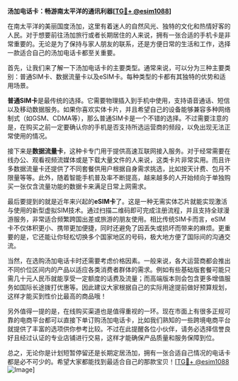 **汤加电话卡：畅游南太平洋的通讯利器[[TG💪+ @esim1088](https://t.me/s/esim1088)]**

在南太平洋的美丽国度汤加，这里有着迷人的自然风光、独特的文化和热情好客的人民。对于想要前往汤加旅行或者长期居住的人来说，拥有一张合适的手机卡是非常重要的。无论是为了保持与家人朋友的联系，还是方便日常的生活和工作，选择一款适合自己的汤加电话卡都至关重要。

首先，让我们来了解一下汤加电话卡的主要类型。通常来说，可以分为三种主要类别：普通SIM卡、数据流量卡以及eSIM卡。每种类型的卡都有其独特的优势和适用场景。

**普通SIM卡**是最传统的选择。它需要物理插入到手机中使用，支持语音通话、短信以及移动数据服务。如果你喜欢实体卡片，并且希望自己的设备能够兼容多种网络制式（如GSM、CDMA等），那么普通SIM卡是一个不错的选择。不过需要注意的是，在购买之前一定要确认你的手机是否支持所选运营商的频段，以免出现无法正常使用的情况。

接下来是**数据流量卡**，这种卡专门用于提供高速互联网接入服务。对于经常需要在线办公、观看视频流媒体或是下载大量文件的人来说，这类卡片非常实用。而且许多数据流量卡还提供了不同套餐供用户根据自身需求挑选，比如按天计费、包月不限量等等。此外，随着智能手机普及率不断提高，越来越多的人开始倾向于单独购买一张仅含流量功能的数据卡来满足日常上网需求。

最后要提到的就是近年来兴起的**eSIM卡**了。这是一种无需实体芯片就能实现激活与使用的新型虚拟SIM技术。通过扫描二维码即可完成注册流程，并且支持全球漫游服务，非常适合频繁跨国出差或旅游的朋友使用。相比传统SIM卡而言，eSIM卡不仅体积更小、携带更加便捷，同时还避免了因丢失或损坏而带来的麻烦。更重要的是，它还能让你轻松切换多个国家地区的号码，极大地方便了国际间的沟通交流。

当然，在选购汤加电话卡时还需要考虑价格因素。一般来说，各大运营商都会推出不同价位区间内的产品以适应各类消费者群体的需求。例如有些基础版套餐可能只需几十元人民币就能享受一定额度的话费及流量；而高端版本则会包含更多增值服务如国际长途拨打优惠等。因此建议大家根据自己的实际用途提前做好预算规划，这样才能买到性价比最高的商品哦！

另外值得一提的是，在线购买渠道也是值得重视的一环。现在市面上有很多正规可靠的电商平台都可以直接下单订购汤加电话卡，比如我们熟知的一些跨境电商平台就提供了丰富的选项供你参考比较。不过在此提醒各位小伙伴，请务必选择信誉良好且经过认证的专业店铺进行交易，这样才能确保产品质量和服务保障到位。

总之，无论你是计划短暂停留还是长期定居汤加，拥有一张合适自己情况的电话卡都是必不可少的。希望大家都能找到最适合自己的那款宝贝！[[TG💪+ @esim1088](https://t.me/s/esim1088) ![Image](https://i.postimg.cc/4NQfJmqS/Snipaste-2025-05-13-00-14-12.png)]